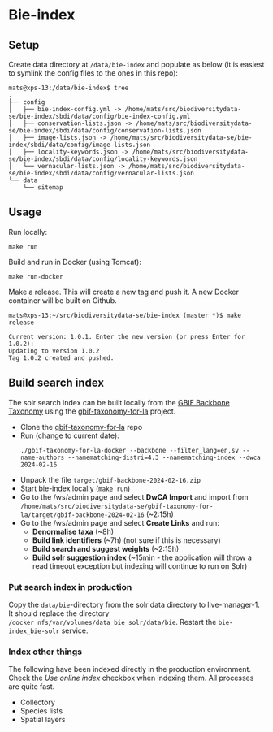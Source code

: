 # Bie-index

## Setup

Create data directory at `/data/bie-index` and populate as below (it is easiest to symlink the config files to the ones in this repo):
```
mats@xps-13:/data/bie-index$ tree
.
├── config
│   ├── bie-index-config.yml -> /home/mats/src/biodiversitydata-se/bie-index/sbdi/data/config/bie-index-config.yml
│   ├── conservation-lists.json -> /home/mats/src/biodiversitydata-se/bie-index/sbdi/data/config/conservation-lists.json
│   ├── image-lists.json -> /home/mats/src/biodiversitydata-se/bie-index/sbdi/data/config/image-lists.json
│   ├── locality-keywords.json -> /home/mats/src/biodiversitydata-se/bie-index/sbdi/data/config/locality-keywords.json
│   └── vernacular-lists.json -> /home/mats/src/biodiversitydata-se/bie-index/sbdi/data/config/vernacular-lists.json
└── data
    └── sitemap
```

## Usage

Run locally:
```
make run
```

Build and run in Docker (using Tomcat):
```
make run-docker
```

Make a release. This will create a new tag and push it. A new Docker container will be built on Github.
```
mats@xps-13:~/src/biodiversitydata-se/bie-index (master *)$ make release

Current version: 1.0.1. Enter the new version (or press Enter for 1.0.2): 
Updating to version 1.0.2
Tag 1.0.2 created and pushed.
```

## Build search index

The solr search index can be built locally from the [GBIF Backbone Taxonomy](https://www.gbif.org/dataset/d7dddbf4-2cf0-4f39-9b2a-bb099caae36c) using the [gbif-taxonomy-for-la](https://github.com/biodiversitydata-se/gbif-taxonomy-for-la) project.

* Clone the [gbif-taxonomy-for-la](https://github.com/biodiversitydata-se/gbif-taxonomy-for-la) repo
* Run (change to current date):
  ```
  ./gbif-taxonomy-for-la-docker --backbone --filter_lang=en,sv --name-authors --namematching-distri=4.3 --namematching-index --dwca 2024-02-16
  ```
* Unpack the file `target/gbif-backbone-2024-02-16.zip`
* Start bie-index locally (`make run`)
* Go to the /ws/admin page and select **DwCA Import** and import from `/home/mats/src/biodiversitydata-se/gbif-taxonomy-for-la/target/gbif-backbone-2024-02-16` (~2:15h)
* Go to the /ws/admin page and select **Create Links** and run:
  * **Denormalise taxa** (~8h)
  * **Build link identifiers** (~7h) (not sure if this is necessary)
  * **Build search and suggest weights** (~2:15h)
  * **Build solr suggestion index** (~15min - the application will throw a read timeout exception but indexing will continue to run on Solr)

### Put search index in production
Copy the `data/bie`-directory from the solr data directory to live-manager-1. It should replace the directory `/docker_nfs/var/volumes/data_bie_solr/data/bie`. Restart the `bie-index_bie-solr` service.

### Index other things
The following have been indexed directly in the production environment. Check the *Use online index* checkbox when indexing them. All processes are quite fast.
- Collectory
- Species lists
- Spatial layers
